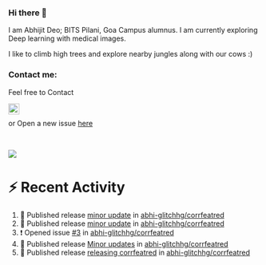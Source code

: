 ### Hi there 👋

I am Abhijit Deo; BITS Pilani, Goa Campus alumnus. I am currently exploring Deep learning with medical images.  


I like to climb high trees and explore nearby jungles along with our cows :)
### Contact me:

Feel free to Contact


[<img align="left" alt="Abhijit Deo | Gmail" width="22px" src="https://cdn.jsdelivr.net/npm/simple-icons@v3/icons/gmail.svg" />][gmail]
<br />


 or Open a new issue [here](https://github.com/abhi-glitchhg/abhi-glitchhg/issues)

[gmail]: mailto:f20190041@goa.bits-pilani.ac.in

<br>



![](https://komarev.com/ghpvc/?username=abhi-glitchhg&color=green)


# :zap: Recent Activity

<!--START_SECTION:activity-->
1. 🚀 Published release [minor update](https://github.com/abhi-glitchhg/corrfeatred/releases/tag/0.0.3.3) in [abhi-glitchhg/corrfeatred](https://github.com/abhi-glitchhg/corrfeatred)
2. 🚀 Published release [minor update](https://github.com/abhi-glitchhg/corrfeatred/releases/tag/0.0.3.2) in [abhi-glitchhg/corrfeatred](https://github.com/abhi-glitchhg/corrfeatred)
3. ❗ Opened issue [#3](https://github.com/abhi-glitchhg/corrfeatred/issues/3) in [abhi-glitchhg/corrfeatred](https://github.com/abhi-glitchhg/corrfeatred)
4. 🚀 Published release [Minor updates](https://github.com/abhi-glitchhg/corrfeatred/releases/tag/0.0.3.2) in [abhi-glitchhg/corrfeatred](https://github.com/abhi-glitchhg/corrfeatred)
5. 🚀 Published release [releasing corrfeatred](https://github.com/abhi-glitchhg/corrfeatred/releases/tag/0.0.3.1) in [abhi-glitchhg/corrfeatred](https://github.com/abhi-glitchhg/corrfeatred)
<!--END_SECTION:activity-->
